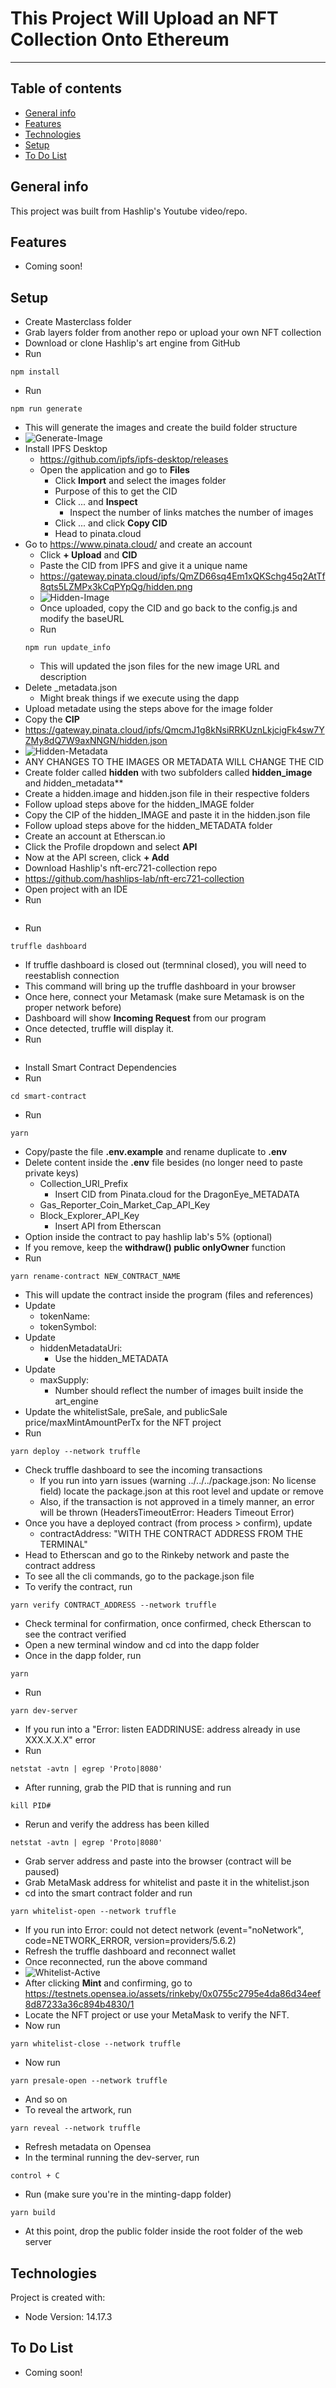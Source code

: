 # This Project Will Upload an NFT Collection Onto Ethereum

---

## Table of contents

- [General info](#general-info)
- [Features](#features)
- [Technologies](#technologies)
- [Setup](#setup)
- [To Do List](#to-do-list)

## General info

This project was built from Hashlip's Youtube video/repo.

## Features

- Coming soon!

## Setup

- Create Masterclass folder
- Grab layers folder from another repo or upload your own NFT collection
- Download or clone Hashlip's art engine from GitHub
- Run

```
npm install
```

- Run

```
npm run generate
```

- This will generate the images and create the build folder structure
- ![Generate-Image](https://user-images.githubusercontent.com/96752508/169027006-03b94691-320a-4fe0-9c8f-a495218b2c2a.png)
- Install IPFS Desktop
  - https://github.com/ipfs/ipfs-desktop/releases
  - Open the application and go to **Files**
    - Click **Import** and select the images folder
    - Purpose of this to get the CID
    - Click ... and **Inspect**
      - Inspect the number of links matches the number of images
    - Click ... and click **Copy CID**
    - Head to pinata.cloud
- Go to https://www.pinata.cloud/ and create an account
  - Click **+ Upload** and **CID**
  - Paste the CID from IPFS and give it a unique name
  - https://gateway.pinata.cloud/ipfs/QmZD66sq4Em1xQKSchg45q2AtTf8qts5LZMPx3kCqPYpQg/hidden.png
  - ![Hidden-Image](https://user-images.githubusercontent.com/96752508/169026800-63c9b8cb-ca07-439e-94fb-ee79c64f518b.png)
  - Once uploaded, copy the CID and go back to the config.js and modify the baseURL
  - Run
  ```
  npm run update_info
  ```
  - This will updated the json files for the new image URL and description
- Delete \_metadata.json
  - Might break things if we execute using the dapp
- Upload metadate using the steps above for the image folder
- Copy the **CIP**
- https://gateway.pinata.cloud/ipfs/QmcmJ1g8kNsiRRKUznLkjcigFk4sw7YZMy8dQ7W9axNNGN/hidden.json
- ![Hidden-Metadata](https://user-images.githubusercontent.com/96752508/169026400-bf33d190-bcaa-4a9b-9b49-dd50ba77d2b7.png)
- ANY CHANGES TO THE IMAGES OR METADATA WILL CHANGE THE CID
- Create folder called **hidden** with two subfolders called **hidden_image** and *h*idden_metadata\*\*
- Create a hidden.image and hidden.json file in their respective folders
- Follow upload steps above for the hidden_IMAGE folder
- Copy the CIP of the hidden_IMAGE and paste it in the hidden.json file
- Follow upload steps above for the hidden_METADATA folder
- Create an account at Etherscan.io
- Click the Profile dropdown and select **API**
- Now at the API screen, click **+ Add**
- Download Hashlip's nft-erc721-collection repo
- https://github.com/hashlips-lab/nft-erc721-collection
- Open project with an IDE
- Run

```npm i -g truffle

```

- Run

```
truffle dashboard
```

- If truffle dashboard is closed out (termninal closed), you will need to reestablish connection
- This command will bring up the truffle dashboard in your browser
- Once here, connect your Metamask (make sure Metamask is on the proper network before)
- Dashboard will show **Incoming Request** from our program
- Once detected, truffle will display it.
- Run

```npm i -g corepack

```

- Install Smart Contract Dependencies
- Run

```
cd smart-contract
```

- Run

```
yarn
```

- Copy/paste the file **.env.example** and rename duplicate to **.env**
- Delete content inside the **.env** file besides (no longer need to paste private keys)
  - Collection_URI_Prefix
    - Insert CID from Pinata.cloud for the DragonEye_METADATA
  - Gas_Reporter_Coin_Market_Cap_API_Key
  - Block_Explorer_API_Key
    - Insert API from Etherscan
- Option inside the contract to pay hashlip lab's 5% (optional)
- If you remove, keep the **withdraw() public onlyOwner** function
- Run

```
yarn rename-contract NEW_CONTRACT_NAME
```

- This will update the contract inside the program (files and references)
- Update
  - tokenName:
  - tokenSymbol:
- Update
  - hiddenMetadataUri:
    - Use the hidden_METADATA
- Update
  - maxSupply:
    - Number should reflect the number of images built inside the art_engine
- Update the whitelistSale, preSale, and publicSale price/maxMintAmountPerTx for the NFT project
- Run

```
yarn deploy --network truffle
```

- Check truffle dashboard to see the incoming transactions
  - If you run into yarn issues (warning ../../../package.json: No license field) locate the package.json at this root level and update or remove
  - Also, if the transaction is not approved in a timely manner, an error will be thrown (HeadersTimeoutError: Headers Timeout Error)
- Once you have a deployed contract (from process > confirm), update
  - contractAddress: "WITH THE CONTRACT ADDRESS FROM THE TERMINAL"
- Head to Etherscan and go to the Rinkeby network and paste the contract address
- To see all the cli commands, go to the package.json file
- To verify the contract, run

```
yarn verify CONTRACT_ADDRESS --network truffle
```

- Check terminal for confirmation, once confirmed, check Etherscan to see the contract verified
- Open a new terminal window and cd into the dapp folder
- Once in the dapp folder, run

```
yarn
```

- Run

```
yarn dev-server
```

- If you run into a "Error: listen EADDRINUSE: address already in use XXX.X.X.X" error
- Run

```
netstat -avtn | egrep 'Proto|8080'
```

- After running, grab the PID that is running and run

```
kill PID#
```

- Rerun and verify the address has been killed

```
netstat -avtn | egrep 'Proto|8080'
```

- Grab server address and paste into the browser (contract will be paused)
- Grab MetaMask address for whitelist and paste it in the whitelist.json
- cd into the smart contract folder and run

```
yarn whitelist-open --network truffle
```

- If you run into Error: could not detect network (event="noNetwork", code=NETWORK_ERROR, version=providers/5.6.2)
- Refresh the truffle dashboard and reconnect wallet
- Once reconnected, run the above command
- ![Whitelist-Active](https://user-images.githubusercontent.com/96752508/169289659-7bdc8fca-20f6-4892-9b11-6c7ce6fa72c8.png)
- After clicking **Mint** and confirming, go to https://testnets.opensea.io/assets/rinkeby/0x0755c2795e4da86d34eef8d87233a36c894b4830/1
- Locate the NFT project or use your MetaMask to verify the NFT.
- Now run

```
yarn whitelist-close --network truffle
```

- Now run

```
yarn presale-open --network truffle
```

- And so on
- To reveal the artwork, run

```
yarn reveal --network truffle
```

- Refresh metadata on Opensea
- In the terminal running the dev-server, run

```
control + C
```

- Run (make sure you're in the minting-dapp folder)

```
yarn build
```

- At this point, drop the public folder inside the root folder of the web server

## Technologies

Project is created with:

- Node Version: 14.17.3

## To Do List

- Coming soon!
